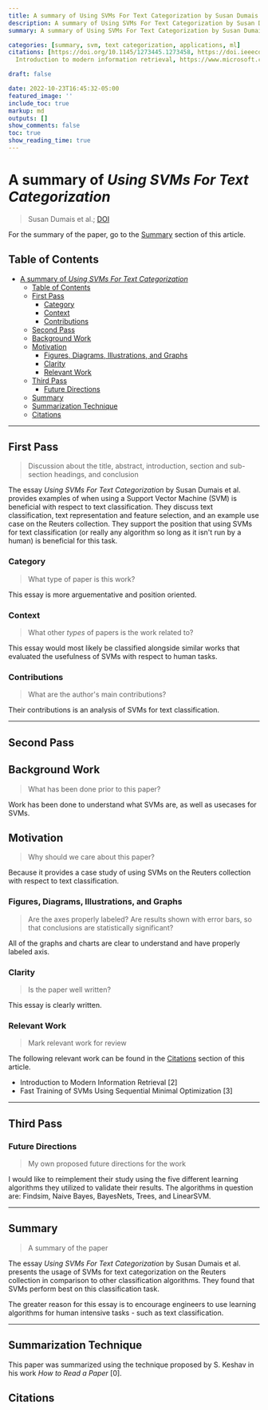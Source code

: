 ```yaml
---
title: A summary of Using SVMs For Text Categorization by Susan Dumais et al
description: A summary of Using SVMs For Text Categorization by Susan Dumais et al
summary: A summary of Using SVMs For Text Categorization by Susan Dumais et al

categories: [summary, svm, text categorization, applications, ml]
citations: [https://doi.org/10.1145/1273445.1273458, https://doi.ieeecomputersociety.org/10.1109/5254.708428,
  Introduction to modern information retrieval, https://www.microsoft.com/en-us/research/publication/sequential-minimal-optimization-a-fast-algorithm-for-training-support-vector-machines]

draft: false

date: 2022-10-23T16:45:32-05:00
featured_image: ''
include_toc: true
markup: md
outputs: []
show_comments: false
toc: true
show_reading_time: true
---
```


# A summary of *Using SVMs For Text Categorization*

> Susan Dumais et al.;
> [DOI](https://doi.ieeecomputersociety.org/10.1109/5254.708428)

For the summary of the paper, go to the [Summary](#summary) section of this
article.

## Table of Contents

- [A summary of *Using SVMs For Text Categorization*](#a-summary-of-using-svms-for-text-categorization)
  - [Table of Contents](#table-of-contents)
  - [First Pass](#first-pass)
    - [Category](#category)
    - [Context](#context)
    - [Contributions](#contributions)
  - [Second Pass](#second-pass)
  - [Background Work](#background-work)
  - [Motivation](#motivation)
    - [Figures, Diagrams, Illustrations, and Graphs](#figures-diagrams-illustrations-and-graphs)
    - [Clarity](#clarity)
    - [Relevant Work](#relevant-work)
  - [Third Pass](#third-pass)
    - [Future Directions](#future-directions)
  - [Summary](#summary)
  - [Summarization Technique](#summarization-technique)
  - [Citations](#citations)

______________________________________________________________________

## First Pass

> Discussion about the title, abstract, introduction, section and sub-section
> headings, and conclusion

The essay *Using SVMs For Text Categorization* by Susan Dumais et al. provides
examples of when using a Support Vector Machine (SVM) is beneficial with respect
to text classification. They discuss text classification, text representation
and feature selection, and an example use case on the Reuters collection. They
support the position that using SVMs for text classification (or really any
algorithm so long as it isn't run by a human) is beneficial for this task.

### Category

> What type of paper is this work?

This essay is more arguementative and position oriented.

### Context

> What other *types* of papers is the work related to?

This essay would most likely be classified alongside similar works that
evaluated the usefulness of SVMs with respect to human tasks.

### Contributions

> What are the author's main contributions?

Their contributions is an analysis of SVMs for text classification.

______________________________________________________________________

## Second Pass

## Background Work

> What has been done prior to this paper?

Work has been done to understand what SVMs are, as well as usecases for SVMs.

## Motivation

> Why should we care about this paper?

Because it provides a case study of using SVMs on the Reuters collection with
respect to text classification.

### Figures, Diagrams, Illustrations, and Graphs

> Are the axes properly labeled? Are results shown with error bars, so that
> conclusions are statistically significant?

All of the graphs and charts are clear to understand and have properly labeled
axis.

### Clarity

> Is the paper well written?

This essay is clearly written.

### Relevant Work

> Mark relevant work for review

The following relevant work can be found in the [Citations](#citations) section
of this article.

- Introduction to Modern Information Retrieval \[2\]
- Fast Training of SVMs Using Sequential Minimal Optimization \[3\]

______________________________________________________________________

## Third Pass

### Future Directions

> My own proposed future directions for the work

I would like to reimplement their study using the five different learning
algorithms they utilized to validate their results. The algorithms in question
are: Findsim, Naive Bayes, BayesNets, Trees, and LinearSVM.

______________________________________________________________________

## Summary

> A summary of the paper

The essay *Using SVMs For Text Categorization* by Susan Dumais et al. presents
the usage of SVMs for text categorization on the Reuters collection in
comparison to other classification algorithms. They found that SVMs perform best
on this classification task.

The greater reason for this essay is to encourage engineers to use learning
algorithms for human intensive tasks - such as text classification.

______________________________________________________________________

## Summarization Technique

This paper was summarized using the technique proposed by S. Keshav in his work
*How to Read a Paper* \[0\].

## Citations
